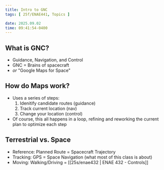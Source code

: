 ```yaml
---
title: Intro to GNC
tags: [ 25f/ENAE441, Topics ]

date: 2025.09.02
time: 09:41:54-0400
---
```


## What is GNC?

- Guidance, Navigation, and Control
- GNC = Brains of spacecraft
- _or_ "Google Maps for Space"

## How do Maps work?

- Uses a series of steps:
  1. Idenitify candidate routes (guidance)
  2. Track current location (nav)
  3. Change your location (control)
- Of course, this all happens in a loop, refining and reworking the current plan to optimize each step

## Terrestrial vs. Space

- Reference: Planned Route = Spacecraft Trajectory
- Tracking: GPS = Space Navigation (what most of this class is about)
- Moving: Walking/Driving = [[25s/enae432 | ENAE 432 - Controls]]
